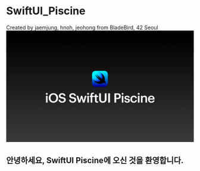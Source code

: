 # SwiftUI_Piscine
Created by jaemjung, hnoh, jeohong from BladeBird, 42 Seoul
![intro](./img/intro.png)
## 안녕하세요, SwiftUI Piscine에 오신 것을 환영합니다.
